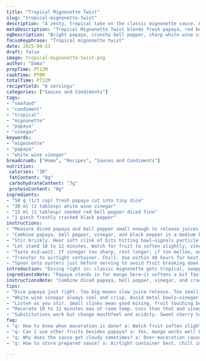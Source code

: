 ```yaml
---
title: "Tropical Mignonette Twist"
slug: "tropical-mignonette-twist"
description: "A zesty, tropical take on the classic mignonette sauce. Fresh diced papaya swapped in for mango, vivid red bell pepper, and a splash of white wine vinegar whisked together. Maceration time adjusted slightly, aromatic release signals readiness. Keep chilled tightly sealed up to 2 days. Bright, tangy, with crisp pepper texture. Great for oysters or grilled seafood. Practiced hands know when the vinegar bite mellows, and fruit softens but won’t turn mushy. Perfect back-pocket condiment for when traditional mignonette feels tired or predictable."
metaDescription: "Tropical Mignonette Twist blends fresh papaya, red bell pepper, and white wine vinegar. Citrus tang meets crisp texture. Chill up to 2 days for seafood topping."
ogDescription: "Bright papaya, crunchy bell pepper, sharp white wine vinegar mix for a tangy seafood sauce. Chill well, taste often. Use fresh for best texture."
focusKeyphrase: "Tropical mignonette twist"
date: 2025-09-23
draft: false
image: tropical-mignonette-twist.png
author: "Emma"
prepTime: PT12M
cookTime: PT0M
totalTime: PT12M
recipeYield: "6 servings"
categories: ["Sauces and Condiments"]
tags:
- "seafood"
- "condiment"
- "tropical"
- "mignonette"
- "papaya"
- "vinegar"
keywords:
- "mignonette"
- "papaya"
- "white wine vinegar"
breadcrumb: ["Home", "Recipes", "Sauces and Condiments"]
nutrition: 
 calories: "30"
 fatContent: "0g"
 carbohydrateContent: "7g"
 proteinContent: "0g"
ingredients:
- "50 g (1/3 cup) fresh papaya cut into tiny dice"
- "30 ml (2 tablesp) white wine vinegar"
- "15 ml (1 tablesp) seeded red bell pepper diced fine"
- "1 pinch freshly cracked black pepper"
instructions:
- "Measure diced papaya and bell pepper small enough to release juices quickly but hold shape."
- "Combine papaya, bell pepper, vinegar, and black pepper in a medium bowl."
- "Stir briskly. Hear soft clink of bits hitting bowl—signals particle distribution."
- "Let stand 10 to 12 minutes. Watch for fruit to soften slightly, vinegar to tone down harshness."
- "Taste mid-wait. If vinegar too sharp, rest longer; if too mellow, add splash more vinegar."
- "Transfer to airtight container. Chill. Use within 48 hours for best freshness and texture."
- "Spoon onto oysters just before serving to avoid fruit breaking down too much."
introduction: "Diving right in: classic mignonette gets tropical, swapping mango for papaya. Why? Papaya’s softer sweetness and subtle musk bring new layers, less sharp than mango but more fragrant. Vinegar choice crucial here—white wine vinegar cool and crisp, no extra sweetness muddying the punch. Red bell pepper diced tiny not just for looks—it adds crunch, bright color, and counterbalances soft fruit juiciness. The key? Let those ingredients mingle, but not drown each other. Timing’s everything: too short and vinegar’s edge bites too hard, too long and the fruit dissolves into nothing but mush. Learned that the hard way, adjusted maceration to find that sweet spot where all flavors sing but the texture holds. Store cold, taste daily, shoot for freshness. Mignonette’s dove tail with oysters, but can outshine on grilled shrimp or fish tacos too. Small batch, quick mix, huge payoff."
ingredientsNote: "Papaya stands in for mango here—it softens a bit faster so dice slightly larger but keep tiny enough to release juices. Mangos can be substituted if preferred but reduce vinegar slightly to prevent overpowering sweetness. Red bell pepper brings crunch and color; swap for sweet cherry tomatoes if lost red peppers, though texture and acidity differ. White wine vinegar preferable for brightness; rice vinegar or apple cider vinegar could work but alter acidity profile—adjust quantities accordingly. Fresh cracked black pepper mandatory for a bite that plays off sweet fruit and tangy vinegar but skip if too sharp for delicate palates. Always prep fruit fresh—older fruit causes off flavors and mush. Keep all ingredients chilled pre-mixing to slow softening. Mixing bowl should be non-reactive: glass or ceramic best, avoid metal to prevent vinegar reaction affecting taste."
instructionsNote: "Combine diced papaya, bell pepper, vinegar, and cracked pepper in a bowl. Use spoon to mix evenly. Listen for subtle clinking of fruit hitting bowl bottom—sign of proper distribution. Allow to macerate at room temperature for about 10 to 12 minutes, watching for fruit to soften just enough to start releasing flavor. Taste periodically—vinegar harshness should soften without losing tang. If too strong, let rest longer; if too mild, dash more vinegar. Be wary of over-maceration—fruit mushes, sauce turns cloudy, loses fresh texture. After resting, transfer to airtight container, chill promptly. Cold storage preserves sharpness and texture. Serve as topping spooned delicately over freshly shucked oysters or any raw seafood. Avoid pre-mixing hours in advance unless refrigerated tightly, as fruit breaks down and dilutes flavor. The small tweaks in timing and ingredient choice define this sauce’s character and success."
tips:
- "Dice papaya just right. Too big means slow juice release. Too small, mushy mess. I cut fine but firm tiny pieces—soft but hold shape. Bell pepper diced even finer for crunch but no breaks. Watch texture closely."
- "White wine vinegar always cool and crisp. Avoid metal bowls—vinegar reacts, flavors dull or turn off. Glass or ceramic only. Keep all ingredients cold before mixing slows papaya softening, controls flavor punch. Timing matters; over- or under-macerate throws off bite."
- "Listen as you stir. Small clinks mean good mixing, fruit touching bowl, releasing juice fast. Silence means dry bits or clumps. Stir briskly but don't mash. Keep everything light but combined evenly. Fruit texture signals readiness."
- "Macerate 10 to 12 minutes max at room temp. Less than that and vinegar bites too hard. More means fruit mush, sauce clouds, freshness lost. Taste mid-way to gauge vinegar softness. Adjust with splash more vinegar, no overdoing unless you want sharp edges."
- "Substitutions work but change mouthfeel and acidity. Sweet cherry tomatoes can replace bell pepper for color, less crunch. Rice or apple cider vinegar swap ok—modify quantity, acidity varies. Mango back in for sweeter, reduce vinegar to avoid overpower. Black pepper optional but adds bright bite, balances fruit sweetness."
faq:
- "q: How to know when maceration is done? a: Watch fruit soften slightly but not fall apart. Vinegar harshness mellows. Taste often. Clinking stops means juice released. Timing 10 to 12 minutes usual but watch fruit, room temp affects speed."
- "q: Can I use other fruits besides papaya? a: Yes, mango works well but dice larger, reduce vinegar to avoid sweetness conflict. Pineapple risky—too acidic, breaks down fast. Cherry tomatoes good for color swap but less sweet, add different acidity. Keep fresh fruit only."
- "q: Why does the sauce get cloudy sometimes? a: Over-maceration causes mushy fruit releasing pectin, cloudiness. Too much stirring or old fruit also culprits. Use fresh, chill after maceration, transfer quickly. Avoid metal bowls to keep sharp flavor intact."
- "q: How to store prepared sauce? a: Airtight container best, chill immediately. Use within 48 hours max. Fruit softens if left longer, vinegar loses punch. Can prep small batches daily if needed. Avoid pre-mixing hours ahead unrefrigerated—fruit disintegrates, flavor dilutes."

---
```

